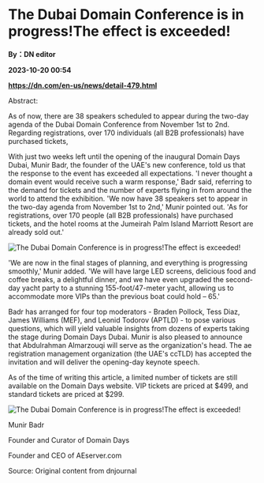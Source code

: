 # The Dubai Domain Conference is in progress!The effect is exceeded!
**By：DN editor**

**2023-10-20 00:54**

**https://dn.com/en-us/news/detail-479.html**

Abstract:

As of now, there are 38 speakers scheduled to appear during the two-day agenda of the Dubai Domain Conference from November 1st to 2nd. Regarding registrations, over 170 individuals (all B2B professionals) have purchased tickets,

With just two weeks left until the opening of the inaugural Domain Days Dubai, Munir Badr, the founder of the UAE's new conference, told us that the response to the event has exceeded all expectations. 'I never thought a domain event would receive such a warm response,' Badr said, referring to the demand for tickets and the number of experts flying in from around the world to attend the exhibition. 'We now have 38 speakers set to appear in the two-day agenda from November 1st to 2nd,' Munir pointed out. 'As for registrations, over 170 people (all B2B professionals) have purchased tickets, and the hotel rooms at the Jumeirah Palm Island Marriott Resort are already sold out.'

![The Dubai Domain Conference is in progress!The effect is exceeded!](https://static.loupan.com/dn/upload/image/2023-10-18/cf536e90ea014f548455cdf0e7dbd2f7.png)

'We are now in the final stages of planning, and everything is progressing smoothly,' Munir added. 'We will have large LED screens, delicious food and coffee breaks, a delightful dinner, and we have even upgraded the second-day yacht party to a stunning 155-foot/47-meter yacht, allowing us to accommodate more VIPs than the previous boat could hold – 65.'

Badr has arranged for four top moderators - Braden Pollock, Tess Diaz, James Williams (MEF), and Leonid Todorov (APTLD) - to pose various questions, which will yield valuable insights from dozens of experts taking the stage during Domain Days Dubai. Munir is also pleased to announce that Abdulrahman Almarzouqi will serve as the organization's head. The ae registration management organization (the UAE's ccTLD) has accepted the invitation and will deliver the opening-day keynote speech.

As of the time of writing this article, a limited number of tickets are still available on the Domain Days website. VIP tickets are priced at $499, and standard tickets are priced at $299.

![The Dubai Domain Conference is in progress!The effect is exceeded!](https://static.loupan.com/dn/upload/image/2023-10-18/a075bd410d5b41ca84c960d836b11027.png)

Munir Badr

Founder and Curator of Domain Days

Founder and CEO of AEserver.com

Source: Original content from dnjournal